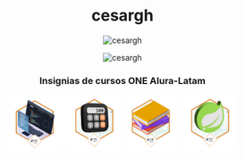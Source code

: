 <h1 align="center">cesargh</h1>
<p align="center"><img src="https://komarev.com/ghpvc/?username=cesargh&label=Profile%20views&color=0e75b6&style=flat" alt="cesargh" /></p>
<p align="center"><img src="https://github-readme-stats.vercel.app/api/top-langs?username=cesargh&show_icons=true&locale=en&layout=compact" alt="cesargh" /></p>
<h3 align="center">Insignias de cursos ONE Alura-Latam</h3>
<p align="center">
  <img src="assets/20240707_Badge_ONE_PP.png" alt="Principiante en Programación" width="100" height="100"/>
  <img src="assets/20240925_Badge_ONE_JOO.png" alt="Java Orientado a Objetos" width="100" height="100"/>
  <img src="assets/20241031_Badge_ONE_SF_LA.png" alt="Challenge LiterAlura" width="100" height="100"/>
  <img src="assets/20241116_Badge_ONE_API.png" alt="Challenge ForoHub" width="100" height="100"/>
</p>
